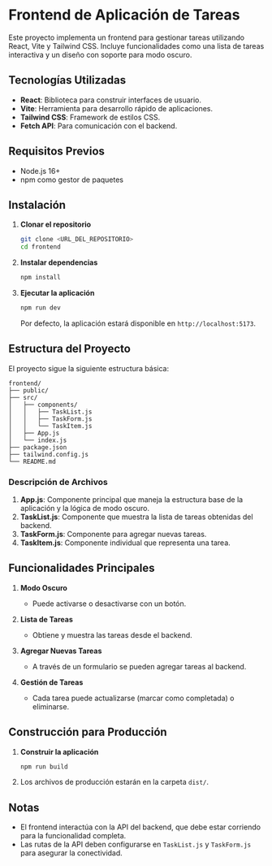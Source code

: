 # Frontend de Aplicación de Tareas

Este proyecto implementa un frontend para gestionar tareas utilizando React, Vite y Tailwind CSS. Incluye funcionalidades como una lista de tareas interactiva y un diseño con soporte para modo oscuro.

## Tecnologías Utilizadas
- **React**: Biblioteca para construir interfaces de usuario.
- **Vite**: Herramienta para desarrollo rápido de aplicaciones.
- **Tailwind CSS**: Framework de estilos CSS.
- **Fetch API**: Para comunicación con el backend.

## Requisitos Previos
- Node.js 16+
- npm como gestor de paquetes

## Instalación

1. **Clonar el repositorio**
   ```bash
   git clone <URL_DEL_REPOSITORIO>
   cd frontend
   ```

2. **Instalar dependencias**
   ```bash
   npm install
   ```

3. **Ejecutar la aplicación**
   ```bash
   npm run dev
   ```
   Por defecto, la aplicación estará disponible en `http://localhost:5173`.

## Estructura del Proyecto

El proyecto sigue la siguiente estructura básica:

```
frontend/
├── public/
├── src/
│   ├── components/
│   │   ├── TaskList.js
│   │   ├── TaskForm.js
│   │   └── TaskItem.js
│   ├── App.js
│   └── index.js
├── package.json
├── tailwind.config.js
└── README.md
```

### Descripción de Archivos

1. **App.js**: Componente principal que maneja la estructura base de la aplicación y la lógica de modo oscuro.
2. **TaskList.js**: Componente que muestra la lista de tareas obtenidas del backend.
3. **TaskForm.js**: Componente para agregar nuevas tareas.
4. **TaskItem.js**: Componente individual que representa una tarea.

## Funcionalidades Principales

1. **Modo Oscuro**
   - Puede activarse o desactivarse con un botón.

2. **Lista de Tareas**
   - Obtiene y muestra las tareas desde el backend.

3. **Agregar Nuevas Tareas**
   - A través de un formulario se pueden agregar tareas al backend.

4. **Gestión de Tareas**
   - Cada tarea puede actualizarse (marcar como completada) o eliminarse.

## Construcción para Producción

1. **Construir la aplicación**
   ```bash
   npm run build
   ```
2. Los archivos de producción estarán en la carpeta `dist/`.

## Notas
- El frontend interactúa con la API del backend, que debe estar corriendo para la funcionalidad completa.
- Las rutas de la API deben configurarse en `TaskList.js` y `TaskForm.js` para asegurar la conectividad.
